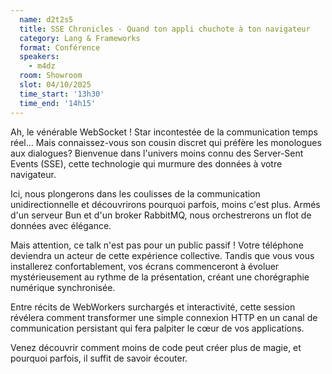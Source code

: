 ```yaml
---
  name: d2t2s5
  title: SSE Chronicles - Quand ton appli chuchote à ton navigateur
  category: Lang & Frameworks
  format: Conférence
  speakers: 
    - m4dz
  room: Showroom
  slot: 04/10/2025
  time_start: '13h30'
  time_end: '14h15'
---
```

Ah, le vénérable WebSocket ! Star incontestée de la communication temps réel… Mais connaissez-vous son cousin discret qui préfère les monologues aux dialogues? Bienvenue dans l'univers moins connu des Server-Sent Events (SSE), cette technologie qui murmure des données à votre navigateur.

Ici, nous plongerons dans les coulisses de la communication unidirectionnelle et découvrirons pourquoi parfois, moins c'est plus. Armés d'un serveur Bun et d'un broker RabbitMQ, nous orchestrerons un flot de données avec élégance.

Mais attention, ce talk n'est pas pour un public passif ! Votre téléphone deviendra un acteur de cette expérience collective. Tandis que vous vous installerez confortablement, vos écrans commenceront à évoluer mystérieusement au rythme de la présentation, créant une chorégraphie numérique synchronisée.

Entre récits de WebWorkers surchargés et interactivité, cette session révélera comment transformer une simple connexion HTTP en un canal de communication persistant qui fera palpiter le cœur de vos applications.

Venez découvrir comment moins de code peut créer plus de magie, et pourquoi parfois, il suffit de savoir écouter.
